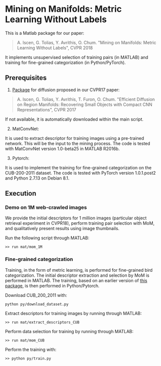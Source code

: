 # Mining on Manifolds: Metric Learning Without Labels

This is a Matlab package for our paper:

> A. Iscen, G. Tolias, Y. Avrithis, O. Chum. "Mining on Manifolds: Metric Learning Without Labels", CVPR 2018

It implements unsupervised selection of training pairs (in MATLAB) and training for fine-grained categorization (in Python/PyTorch).


## Prerequisites

1. [Package](https://github.com/ahmetius/diffusion-retrieval) for diffusion proposed in our CVPR17 paper: 

> A. Iscen, G. Tolias, Y. Avrithis, T. Furon, O. Chum. "Efficient Diffusion on Region Manifolds: Recovering Small Objects with Compact CNN Representations", CVPR 2017

If not available, it is automatically downloaded within the main script. 

2. MatConvNet:

It is used to extract descriptor for training images using a pre-trained network. This will be the input to the mining process. The code is tested with MatConvNet version 1.0-beta25 in MATLAB R2016b.

3. Pytorch: 

It is used to implement the training for fine-grained categorization on the CUB-200-2011 dataset. The code is tested with PyTorch version 1.0.1.post2 and Python 2.7.13 on Debian 8.1.


## Execution

### Demo on 1M web-crawled images

We provide the initial descriptors for 1 million images (particular object retrieval experiment in CVPR18), perform training pair selection with MoM, and qualitatively present results using image thumbnails.

Run the following script through MATLAB:
```
>> run mat/mom_1M
```

### Fine-grained categorization

Training, in the form of metric learning, is performed for fine-grained bird categorization. The initial descriptor extraction and selection by MoM is performed in MATLAB. The training, based on an earlier version of [this package](https://github.com/vadimkantorov/metriclearningbench), is then performed in Python/Pytorch.

Download CUB_200_2011 with:

```
python py/download_dataset.py
```

Extract descriptors for training images by running through MATLAB:

```
>> run mat/extract_descriptors_CUB
```

Perform data selection for training by running through MATLAB:

```
>> run mat/mom_CUB
```

Perform the training with:
```
>> python py/train.py
```
